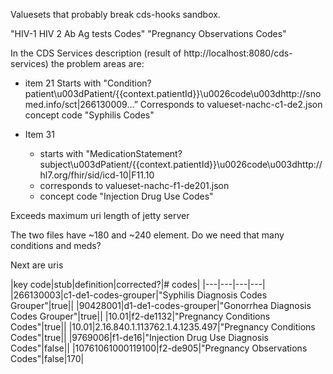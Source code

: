 Valuesets that probably break cds-hooks sandbox. 

"HIV-1 HIV 2 Ab Ag tests Codes"
"Pregnancy Observations Codes"

In the CDS Services description (result of http://localhost:8080/cds-services) the problem areas are:
- item 21 
  Starts with "Condition?patient\u003dPatient/{{context.patientId}}\u0026code\u003dhttp://snomed.info/sct|266130009…”
  Corresponds to valueset-nachc-c1-de2.json
  concept code "Syphilis Codes"

- Item 31  
  - starts with "MedicationStatement?subject\u003dPatient/{{context.patientId}}\u0026code\u003dhttp://hl7.org/fhir/sid/icd-10|F11.10 
  - corresponds to valueset-nachc-f1-de201.json
  - concept code "Injection Drug Use Codes"

Exceeds maximum uri length of jetty server

The two files have ~180 and ~240 element. Do we need that many conditions and meds? 

Next are uris 

|key code|stub|definition|corrected?|# codes|
|---|---|---|---|
|266130003|c1-de1-codes-grouper|"Syphilis Diagnosis Codes Grouper"|true||
|90428001|d1-de1-codes-grouper|"Gonorrhea Diagnosis Codes Grouper"|true||
|10.01|f2-de1132|"Pregnancy Conditions Codes"|true||
|10.01|2.16.840.1.113762.1.4.1235.497|"Pregnancy Conditions Codes"|true||
|9769006|f1-de16|"Injection Drug Use Diagnosis Codes"|false||
|10761061000119100|f2-de905|"Pregnancy Observations Codes"|false|170|
